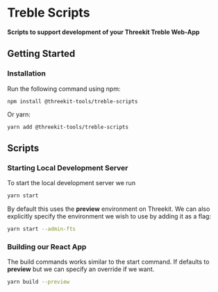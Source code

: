 # Treble Scripts

**Scripts to support development of your Threekit Treble Web-App**

## Getting Started

### Installation

Run the following command using npm:

`npm install @threekit-tools/treble-scripts`

Or yarn:

`yarn add @threekit-tools/treble-scripts`

## Scripts

### Starting Local Development Server

To start the local development server we run

```bash
yarn start
```

By default this uses the **preview** environment on Threekit. We can also explicitly specify the environment we wish to use by adding it as a flag:

```bash
yarn start --admin-fts
```

### Building our React App

The build commands works similar to the start command. If defaults to **preview** but we can specify an override if we want.

```bash
yarn build --preview
```
